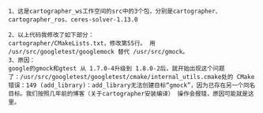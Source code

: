     1、这是cartographer_ws工作空间的src中的3个包，分别是cartographer、cartographer_ros、ceres-solver-1.13.0

    2、以上代码我修改了如下部分：
    cartographer/CMakeLists.txt，修改第55行。 用 /usr/src/googletest/googlemock 替代 /usr/src/gmock。
    3、原因：
    google的gmock和gtest 从 1.7.0-4升级到 1.8.0-2后，就开始出现这个问题了：/usr/src/googletest/googletest/cmake/internal_utils.cmake处的 CMake 错误：149 (add_library)：add_library无法创建目标“gmock”，因为已存在另一个同名目标。我们按照几年前的博客（关于cartographer安装编译） 操作会报错，原因可能就是这里。

